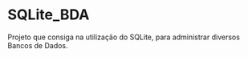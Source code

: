 # SQLite_BDA
Projeto que consiga na utilização do SQLite, para administrar diversos Bancos de Dados.
